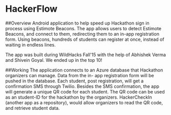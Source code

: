 # HackerFlow

##Overview
Android application to help speed up Hackathon sign in process using Estimote Beacons. The app allows users to detect Estimote Beacons, and connect to them, redirecting them to an in-app registration form.
Using beacons, hundreds of students can register at once, instead of waiting in endless lines. 

The app was built during WildHacks Fall'15 with the help of Abhishek Verma and Shivein Goyal. We ended up in the top 10! 

##Working
The application connects to an Azure database that Hackathon organizers can manage. Data from the in- app registration form will be pushed in the database. 
Each student, post registration, will get a confirmation SMS through Twilio. Besides the SMS confirmation, the app will generate a unique QR code for each student.
The QR code can be used as an student-ID for the hackathon by the organizers. HackerCheckIn (another app as a repository), would allow organizers to read the QR code, and 
retrieve student data.
